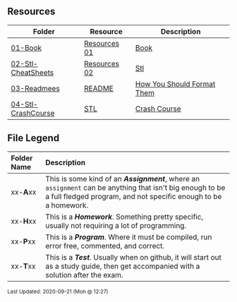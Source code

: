 ## Resources
| Folder | Resource | Description|
 | ------------|------------|------------|
 | [01-Book](https://github.com/rugbyprof/4883-Programming_Techniques/tree/master/Resources/01-Book) | [ Resources 01](https://github.com/rugbyprof/4883-Programming_Techniques/tree/master/Resources/01-Book) | [Book ](https://github.com/rugbyprof/4883-Programming_Techniques/tree/master/Resources/01-Book) | [ No Description](https://github.com/rugbyprof/4883-Programming_Techniques/tree/master/Resources/01-Book) | [N/A](https://github.com/rugbyprof/4883-Programming_Techniques/tree/master/Resources/01-Book) |
 | [02-Stl-CheatSheets](https://github.com/rugbyprof/4883-Programming_Techniques/tree/master/Resources/02-Stl-CheatSheets) | [ Resources 02](https://github.com/rugbyprof/4883-Programming_Techniques/tree/master/Resources/02-Stl-CheatSheets) | [Stl](https://github.com/rugbyprof/4883-Programming_Techniques/tree/master/Resources/02-Stl-CheatSheets) | [CheatSheets ](https://github.com/rugbyprof/4883-Programming_Techniques/tree/master/Resources/02-Stl-CheatSheets) | [ No Description](https://github.com/rugbyprof/4883-Programming_Techniques/tree/master/Resources/02-Stl-CheatSheets) | [N/A](https://github.com/rugbyprof/4883-Programming_Techniques/tree/master/Resources/02-Stl-CheatSheets) |
 | [03-Readmees](https://github.com/rugbyprof/4883-Programming_Techniques/tree/master/Resources/03-Readmees) | [ README ](https://github.com/rugbyprof/4883-Programming_Techniques/tree/master/Resources/03-Readmees) | [ How You Should Format Them](https://github.com/rugbyprof/4883-Programming_Techniques/tree/master/Resources/03-Readmees) | [03-Readmees](https://github.com/rugbyprof/4883-Programming_Techniques/tree/master/Resources/03-Readmees) | [ General Idea](https://github.com/rugbyprof/4883-Programming_Techniques/tree/master/Resources/03-Readmees) | [03-Readmees](https://github.com/rugbyprof/4883-Programming_Techniques/tree/master/Resources/03-Readmees) | [ README's For UVA Assignments](https://github.com/rugbyprof/4883-Programming_Techniques/tree/master/Resources/03-Readmees) | [03-Readmees](https://github.com/rugbyprof/4883-Programming_Techniques/tree/master/Resources/03-Readmees) | [ Example Assignment README](https://github.com/rugbyprof/4883-Programming_Techniques/tree/master/Resources/03-Readmees) | [03-Readmees](https://github.com/rugbyprof/4883-Programming_Techniques/tree/master/Resources/03-Readmees) | [ 111734 ](https://github.com/rugbyprof/4883-Programming_Techniques/tree/master/Resources/03-Readmees) | [ Hectic Pyranomax Syndicated Hexogram](https://github.com/rugbyprof/4883-Programming_Techniques/tree/master/Resources/03-Readmees) | [03-Readmees](https://github.com/rugbyprof/4883-Programming_Techniques/tree/master/Resources/03-Readmees) | [ Peggy Sue](https://github.com/rugbyprof/4883-Programming_Techniques/tree/master/Resources/03-Readmees) | [03-Readmees](https://github.com/rugbyprof/4883-Programming_Techniques/tree/master/Resources/03-Readmees) | [ Description:](https://github.com/rugbyprof/4883-Programming_Techniques/tree/master/Resources/03-Readmees) | [03-Readmees](https://github.com/rugbyprof/4883-Programming_Techniques/tree/master/Resources/03-Readmees) | [ Files](https://github.com/rugbyprof/4883-Programming_Techniques/tree/master/Resources/03-Readmees) | [03-Readmees](https://github.com/rugbyprof/4883-Programming_Techniques/tree/master/Resources/03-Readmees) | [|      | File                       | Description                                                |](https://github.com/rugbyprof/4883-Programming_Techniques/tree/master/Resources/03-Readmees) | [03-Readmees](https://github.com/rugbyprof/4883-Programming_Techniques/tree/master/Resources/03-Readmees) | [ Instructions](https://github.com/rugbyprof/4883-Programming_Techniques/tree/master/Resources/03-Readmees) | [03-Readmees](https://github.com/rugbyprof/4883-Programming_Techniques/tree/master/Resources/03-Readmees) | [ Sources](https://github.com/rugbyprof/4883-Programming_Techniques/tree/master/Resources/03-Readmees) | [N/A](https://github.com/rugbyprof/4883-Programming_Techniques/tree/master/Resources/03-Readmees) |
 | [04-Stl-CrashCourse](https://github.com/rugbyprof/4883-Programming_Techniques/tree/master/Resources/04-Stl-CrashCourse) | [ STL ](https://github.com/rugbyprof/4883-Programming_Techniques/tree/master/Resources/04-Stl-CrashCourse) | [ Crash Course](https://github.com/rugbyprof/4883-Programming_Techniques/tree/master/Resources/04-Stl-CrashCourse) | [04-Stl-CrashCourse](https://github.com/rugbyprof/4883-Programming_Techniques/tree/master/Resources/04-Stl-CrashCourse) | [ Note](https://github.com/rugbyprof/4883-Programming_Techniques/tree/master/Resources/04-Stl-CrashCourse) | [N/A](https://github.com/rugbyprof/4883-Programming_Techniques/tree/master/Resources/04-Stl-CrashCourse) |
 
    
## File Legend

| Folder Name | Description |
|:-----------|:-------------|
|xx-**A**xx | This is some kind of an ***Assignment***, where an `assignment` can be anything that isn't big enough to be a full fledged program, and not specific enough to be a homework. |
|xx-**H**xx | This is a ***Homework***. Something pretty specific, usually not requiring a lot of programming. |
|xx-**P**xx | This is a ***Program***. Where it must be compiled, run error free, commented, and correct. |
|xx-**T**xx | This is a ***Test***. Usually when on github, it will start out as a study guide, then get accompanied with a solution after the exam. |

    
<sup>Last Updated: 2020-09-21 (Mon @ 12:27)</sup>